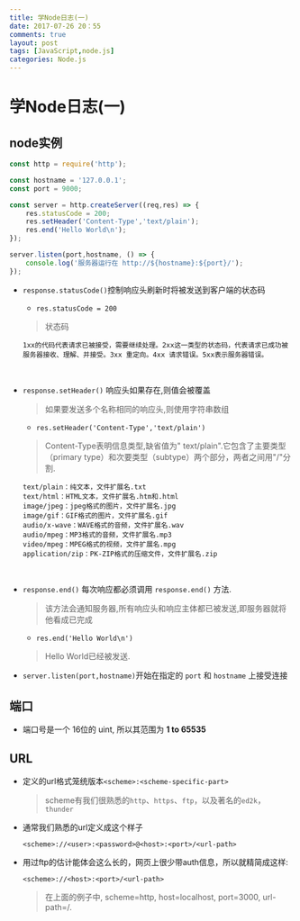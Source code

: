 ```yaml
---
title: 学Node日志(一)
date: 2017-07-26 20：55
comments: true
layout: post
tags: [JavaScript,node.js]
categories: Node.js
---
```


# 学Node日志(一)

## node实例

```javascript
const http = require('http');

const hostname = '127.0.0.1';
const port = 9000;

const server = http.createServer((req,res) => {
    res.statusCode = 200;
    res.setHeader('Content-Type','text/plain');
    res.end('Hello World\n');
});

server.listen(port,hostname, () => {
    console.log('服务器运行在 http://${hostname}:${port}/');
});
```

<!--more-->

- `response.statusCode()`控制响应头刷新时将被发送到客户端的状态码

  - `res.statusCode = 200`

  > 状态码

  ```
  1xx的代码代表请求已被接受，需要继续处理。2xx这一类型的状态码，代表请求已成功被服务器接收、理解、并接受。3xx 重定向。4xx 请求错误。5xx表示服务器错误。
  ```

  ​


- `response.setHeader()` 响应头如果存在,则值会被覆盖

  > 如果要发送多个名称相同的响应头,则使用字符串数组

  - `res.setHeader('Content-Type','text/plain')`

  > Content-Type表明信息类型,缺省值为" text/plain".它包含了主要类型（primary type）和次要类型（subtype）两个部分，两者之间用"/"分割.

  ```
  text/plain：纯文本，文件扩展名.txt
  text/html：HTML文本，文件扩展名.htm和.html
  image/jpeg：jpeg格式的图片，文件扩展名.jpg
  image/gif：GIF格式的图片，文件扩展名.gif
  audio/x-wave：WAVE格式的音频，文件扩展名.wav
  audio/mpeg：MP3格式的音频，文件扩展名.mp3
  video/mpeg：MPEG格式的视频，文件扩展名.mpg
  application/zip：PK-ZIP格式的压缩文件，文件扩展名.zip
  ```

  ​

- `response.end()` 每次响应都必须调用 `response.end()` 方法.

  > 该方法会通知服务器,所有响应头和响应主体都已被发送,即服务器就将他看成已完成

  -  `res.end('Hello World\n')`

  > Hello World已经被发送.

- `server.listen(port,hostname)`开始在指定的 `port` 和 `hostname` 上接受连接

## 端口

- 端口号是一个 16位的 uint, 所以其范围为 **1 to 65535** 



## URL

- 定义的url格式笼统版本`<scheme>:<scheme-specific-part>`

  > scheme有我们很熟悉的`http`、`https`、`ftp`，以及著名的`ed2k`，`thunder`

- 通常我们熟悉的url定义成这个样子

  ```
  <scheme>://<user>:<password>@<host>:<port>/<url-path>
  ```

- 用过ftp的估计能体会这么长的，网页上很少带auth信息，所以就精简成这样:

  ```
  <scheme>://<host>:<port>/<url-path>
  ```

  > 在上面的例子中, scheme=http, host=localhost, port=3000, url-path=/.

  ​